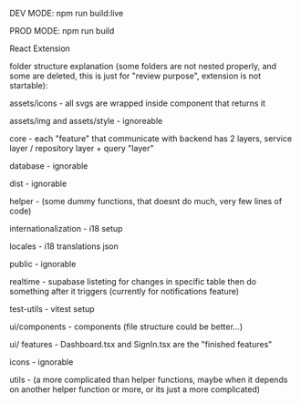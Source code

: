 DEV MODE:
npm run build:live

PROD MODE:
npm run build

React Extension

folder structure explanation (some folders are not nested properly, and some are deleted, this is just for "review purpose", extension is not startable):

assets/icons - all svgs are wrapped inside component that returns it

assets/img and assets/style - ignoreable

core - each "feature" that communicate with backend has 2 layers, service layer / repository layer + query "layer"

database - ignorable

dist - ignorable

helper - (some dummy functions, that doesnt do much, very few lines of code)

internationalization - i18 setup

locales - i18 translations json

public - ignorable

realtime - supabase listeting for changes in specific table then do something after it triggers (currently for notifications feature)

test-utils - vitest setup

ui/components - components (file structure could be better...)

ui/ features - Dashboard.tsx and SignIn.tsx are the "finished features"

icons - ignorable

utils - (a more complicated than helper functions, maybe when it depends on another helper function or more, or its just a more complicated)
